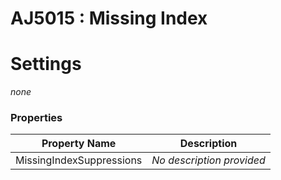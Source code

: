 # AJ5015 : Missing Index



# Settings

*none*

### Properties

| Property Name            | Description               |
|--------------------------|---------------------------|
| MissingIndexSuppressions | *No description provided* |

